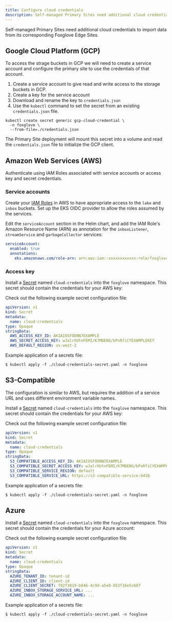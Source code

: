```yaml
---
title: Configure cloud credentials
description: Self-managed Primary Sites need additional cloud credentials to import data from its corresponding Foxglove Edge Sites.
---
```


Self-managed Primary Sites need additional cloud credentials to import data from its corresponding Foxglove Edge Sites.

## Google Cloud Platform (GCP)
To access the strage buckets in GCP we will need to create a service account and configure the primary site to use the credentials of that account. 

1. Create a service account to give read and write access to the storage buckets in GCP.
2. Create a key for the service account
3. Download and rename the key to `credentials.json`
4. Use the `kubectl` command to set the secret from an existing `credentials.json` file.

```
kubectl create secret generic gcp-cloud-credential \
  -n foxglove \
  --from-file=./credentials.json
```

The Primary Site deployment will mount this secret into a volume and read the `credentials.json` file to initialize the GCP client.

## Amazon Web Services (AWS)

Authenticate using IAM Roles associated with service accounts or access key and secret credentials.

### Service accounts

Create your [IAM Roles](https://github.com/foxglove/terraform-examples/blob/main/primary-site/aws/README.md)
in AWS to have appropriate access to the `lake` and `inbox` buckets. Set up the EKS OIDC provider
to allow the roles assumed by the services.

Edit the `serviceAccount` section in the Helm chart, and add the IAM Role's Amazon Resource Name (ARN) as annotation for
the `inboxListener`, `streamService` and `garbageCollector` services:

```yaml
serviceAccount:
  enabled: true
  annotations:
    eks.amazonaws.com/role-arn: arn:aws:iam::xxxxxxxxxxxx:role/foxglove-inbox-listener-sa-role
```

### Access key

Install a [Secret](https://kubernetes.io/docs/concepts/configuration/secret/) named
`cloud-credentials` into the `foxglove` namespace. This secret should contain the credentials for your AWS key:

Check out the following example secret configuration file:

```yaml
apiVersion: v1
kind: Secret
metadata:
  name: cloud-credentials
type: Opaque
stringData:
  AWS_ACCESS_KEY_ID: AKIAIOSFODNN7EXAMPLE
  AWS_SECRET_ACCESS_KEY: wJalrXUtnFEMI/K7MDENG/bPxRfiCYEXAMPLEKEY
  AWS_DEFAULT_REGION: us-west-2
```

Example application of a secrets file:

```shell
$ kubectl apply -f ./cloud-credentials-secret.yaml -n foxglove
```

## S3-Compatible

The configuration is similar to AWS, but requires the addition of a service URL and uses different environment variable names.

Install a [Secret](https://kubernetes.io/docs/concepts/configuration/secret/) named
`cloud-credentials` into the `foxglove` namespace. This secret should contain the credentials for your AWS key:

Check out the following example secret configuration file:

```yaml
apiVersion: v1
kind: Secret
metadata:
  name: cloud-credentials
type: Opaque
stringData:
  S3_COMPATIBLE_ACCESS_KEY_ID: AKIAIOSFODNN7EXAMPLE
  S3_COMPATIBLE_SECRET_ACCESS_KEY: wJalrXUtnFEMI/K7MDENG/bPxRfiCYEXAMPLEKEY
  S3_COMPATIBLE_SERVICE_REGION: default
  S3_COMPATIBLE_SERVICE_URL: https://s3-compatible-service:6418
```

Example application of a secrets file:

```shell
$ kubectl apply -f ./cloud-credentials-secret.yaml -n foxglove
```

## Azure

Install a [Secret](https://kubernetes.io/docs/concepts/configuration/secret/) named
`cloud-credentials` into the `foxglove` namespace. This secret should contain the credentials for your Azure account:

Check out the following example secret configuration file:

```yaml
apiVersion: v1
kind: Secret
metadata:
  name: cloud-credentials
type: Opaque
stringData:
  AZURE_TENANT_ID: tenant-id
  AZURE_CLIENT_ID: client-id
  AZURE_CLIENT_SECRET: f02f3819-b046-4c9d-a5e8-853f16e5c687
  AZURE_INBOX_STORAGE_SERVICE_URL: ...
  AZURE_INBOX_STORAGE_ACCOUNT_NAME: ...
```

Example application of a secrets file:

```shell
$ kubectl apply -f ./cloud-credentials-secret.yaml -n foxglove
```
